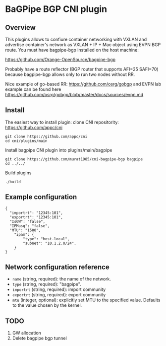 # BaGPipe BGP CNI plugin
## Overview

This plugins allows to confiure container networking with VXLAN and advertise container's network as VXLAN + IP + Mac object using EVPN BGP route. 
You must have bagpipe-bgp installed on the host machine:

https://github.com/Orange-OpenSource/bagpipe-bgp

Probably have a route reflector (BGP router that supports AFI=25 SAFI=70) because bagpipe-bgp allows only to run two nodes without RR.

Nice example of go-based RR: https://github.com/osrg/gobgp and EVPN lab example can be found here https://github.com/osrg/gobgp/blob/master/docs/sources/evpn.md

## Install

The easiest way to install plugin:
clone CNI repositority: https://github.com/appc/cni 

```
git clone https://github.com/appc/cni
cd cni/plugins/main
```

Install bagpipe CNI plugin into plugins/main/bagpipe

```
git clone https://github.com/murat1985/cni-bagpipe-bgp bagpipe
cd ../../
```

Build plugins

```
./build
```

## Example configuration

```
{
  "importrt": "12345:101",
  "exportrt": "12345:101",
  "IsGW": "false",
  "IPMasq": "false",
  "MTU": "1500", 
	"ipam": {
		"type": "host-local",
		"subnet": "10.1.2.0/24",
	}
}
```

## Network configuration reference

* `name` (string, required): the name of the network.
* `type` (string, required): "bagpipe".
* `importrt` (string, required): import community
* `exportrt` (string, required): export community
* `mtu` (integer, optional): explicitly set MTU to the specified value. Defaults to the value chosen by the kernel.

## TODO
1. GW allocation
2. Delete bagpipe bgp tunnel
